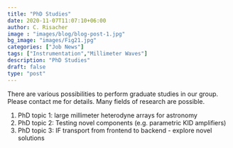 ```yaml
---
title: "PhD Studies"
date: 2020-11-07T11:07:10+06:00
author: C. Risacher
image : "images/blog/blog-post-1.jpg"
bg_image: "images/Fig21.jpg"
categories: ["Job News"]
tags: ["Instrumentation","Millimeter Waves"]
description: "PhD Studies"
draft: false
type: "post"
---
```


There are various possibilities to perform graduate studies in our group. 
Please contact me for details. Many fields of research are possible. 


1. PhD topic 1: large millimeter heterodyne arrays for astronomy
2. PhD topic 2: Testing novel components (e.g. parametric KID amplifiers)
3. PhD topic 3: IF transport from frontend to backend - explore novel solutions

